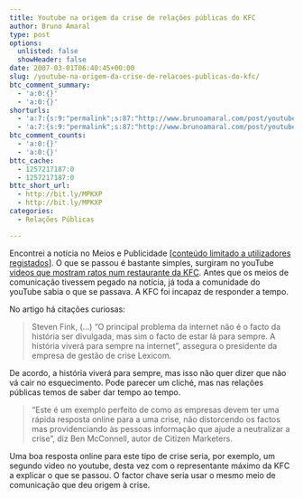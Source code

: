 ```yaml
---
title: Youtube na origem da crise de relações públicas do KFC
author: Bruno Amaral
type: post
options:
  unlisted: false
  showHeader: false
date: 2007-03-01T06:40:45+00:00
slug: /youtube-na-origem-da-crise-de-relacoes-publicas-do-kfc/
btc_comment_summary:
  - 'a:0:{}'
  - 'a:0:{}'
shorturls:
  - 'a:7:{s:9:"permalink";s:87:"http://www.brunoamaral.com/post/youtube-na-origem-da-crise-de-relacoes-publicas-do-kfc/";s:7:"tinyurl";s:25:"http://tinyurl.com/d5cuek";s:4:"isgd";s:17:"http://is.gd/pO40";s:5:"bitly";s:19:"http://bit.ly/vMHkQ";s:5:"snipr";s:22:"http://snipr.com/ex14p";s:5:"snurl";s:22:"http://snurl.com/ex14p";s:7:"snipurl";s:24:"http://snipurl.com/ex14p";}'
  - 'a:7:{s:9:"permalink";s:87:"http://www.brunoamaral.com/post/youtube-na-origem-da-crise-de-relacoes-publicas-do-kfc/";s:7:"tinyurl";s:25:"http://tinyurl.com/d5cuek";s:4:"isgd";s:17:"http://is.gd/pO40";s:5:"bitly";s:19:"http://bit.ly/vMHkQ";s:5:"snipr";s:22:"http://snipr.com/ex14p";s:5:"snurl";s:22:"http://snurl.com/ex14p";s:7:"snipurl";s:24:"http://snipurl.com/ex14p";}'
btc_comment_counts:
  - 'a:0:{}'
  - 'a:0:{}'
bttc_cache:
  - 1257217187:0
  - 1257217187:0
bttc_short_url:
  - http://bit.ly/MPKXP
  - http://bit.ly/MPKXP
categories:
  - Relações Públicas

---
```

Encontrei a notícia no Meios e Publicidade [[conteúdo limitado a utilizadores registados][1]]. O que se passou é bastante simples, surgiram no youTube [videos que mostram ratos num restaurante da KFC][2]. Antes que os meios de comunicação tivessem pegado na notícia, já toda a comunidade do youTube sabia o que se passava. A KFC foi incapaz de responder a tempo.

No artigo há citações curiosas:

> Steven Fink, (&#8230;) &#8220;O principal problema da internet não é o facto da história ser divulgada, mas sim o facto de estar lá para sempre. A história viverá para sempre na internet&#8221;, assegura o presidente da empresa de gestão de crise Lexicom.

De acordo, a história viverá para sempre, mas isso não quer dizer que não vá cair no esquecimento. Pode parecer um cliché, mas nas relações públicas temos de saber dar tempo ao tempo.

> &#8220;Este é um exemplo perfeito de como as empresas devem ter uma rápida resposta online para a uma crise, não distorcendo os factos mas providenciando às pessoas informação que ajude a neutralizar a crise&#8221;, diz Ben McConnell, autor de Citizen Marketers.

Uma boa resposta online para este tipo de crise seria, por exemplo, um segundo video no youtube, desta vez com o representante máximo da KFC a explicar o que se passou. O factor chave seria usar o mesmo meio de comunicação que deu origem à crise.

 [1]: http://www.meiosepublicidade.pt/noticias_do_dia/marketing/noticias/2007/02/27/v_deo_com_ratos_provoca_crise_no/v_deo_com_ratos_provoca_crise_no.html
 [2]: http://youtube.com/watch?v=su0U37w2tws